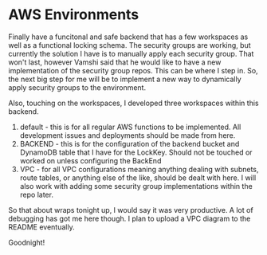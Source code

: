 # AWS Environments

Finally have a funcitonal and safe backend that has a few workspaces as
well as a functional locking schema. The security groups are working,
but currently the solution I have is to manually apply each security
group. That won't last, however Vamshi said that he would like to have
a new implementation of the security group repos. This can be where I
step in. So, the next big step for me will be to implement a new way to
dynamically apply security groups to the environment.

Also, touching on the workspaces, I developed three workspaces within
this backend.
1. default - this is for all regular AWS functions to be implemented.
All development issues and deployments should be made from here.
2. BACKEND - this is for the configuration of the backend bucket and
DynamoDB table that I have for the LockKey. Should not be touched or
worked on unless configuring the BackEnd
3. VPC - for all VPC configurations meaning anything dealing with
subnets, route tables, or anything else of the like, should be dealt
with here. I will also work with adding some security group implementations
within the repo later.

So that about wraps tonight up, I would say it was very productive.
A lot of debugging has got me here though. I plan to upload a VPC
diagram to the README eventually.

Goodnight!